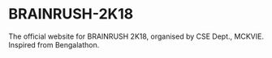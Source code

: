 # BRAINRUSH-2K18
The official website for BRAINRUSH 2K18, organised by CSE Dept., MCKVIE.
Inspired from Bengalathon.
